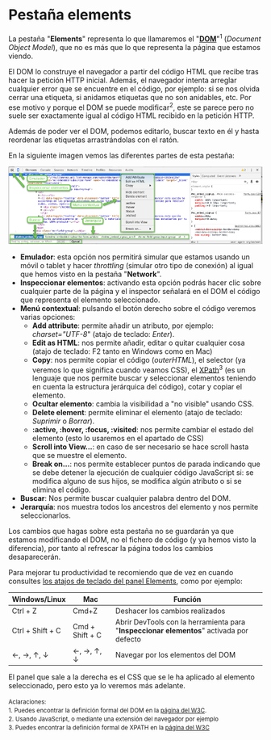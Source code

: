 # Pestaña elements

La pestaña "**Elements**" representa lo que llamaremos el "**[DOM](https://es.wikipedia.org/wiki/Document_Object_Model)**"<sup>1</sup> (*Document Object Model*), que no es más que lo que representa la página que estamos viendo.

El DOM lo construye el navegador a partir del código HTML que recibe tras hacer la petición HTTP inicial. Además, el navegador intenta arreglar cualquier error que se encuentre en el código, por ejemplo: si se nos olvida cerrar una etiqueta, si anidamos etiquetas que no son anidables, etc. Por ese motivo y porque el DOM se puede modificar<sup>2</sup>, este se parece pero no suele ser exactamente igual al código HTML recibido en la petición HTTP.

Además de poder ver el DOM, podemos editarlo, buscar texto en él y hasta reordenar las etiquetas arrastrándolas con el ratón.

En la siguiente imagen vemos las diferentes partes de esta pestaña:

[![](../images/pestana_elements_2.png)](../images/pestana_elements_2.png)

* **Emulador**: esta opción nos permitirá simular que estamos usando un móvil o tablet y hacer *throttling* (simular otro tipo de conexión) al igual que hemos visto en la pestaña "**Network**".
* **Inspeccionar elementos**: activando esta opción podrás hacer clic sobre cualquier parte de la página y el inspector señalará en el DOM el código que representa el elemento seleccionado.
* **Menú contextual**: pulsando el botón derecho sobre el código veremos varias opciones:
    * **Add attribute**: permite añadir un atributo, por ejemplo: *charset="UTF-8*" (atajo de teclado: *Enter*).
    * **Edit as HTML**: nos permite añadir, editar o quitar cualquier cosa (atajo de teclado: F2 tanto en Windows como en Mac)
    * **Copy**: nos permite copiar el código (*outerHTML*), el selector (ya veremos lo que significa cuando veamos CSS), el [XPath](https://es.wikipedia.org/wiki/XPath)<sup>3</sup> (es un lenguaje que nos permite buscar y seleccionar elementos teniendo en cuenta la estructura jerárquica del código), cotar y copiar el elemento.
    * **Ocultar elemento**: cambia la visibilidad a "no visible" usando CSS.
    * **Delete element**: permite eliminar el elemento (atajo de teclado: *Suprimir* o *Borrar*).
    * **:active, :hover, :focus, :visited**: nos permite cambiar el estado del elemento (esto lo usaremos en el apartado de CSS)
    * **Scroll into View...**: en caso de ser necesario se hace scroll hasta que se muestre el elemento.
    * **Break on...**: nos permite establecer puntos de parada indicando que se debe detener la ejecución de cualquier código JavaScript si: se modifica alguno de sus hijos, se modifica algún atributo o si se elimina el código.
* **Buscar**: Nos permite buscar cualquier palabra dentro del DOM.
* **Jerarquía**: nos muestra todos los ancestros del elemento y nos permite seleccionarlos.

Los cambios que hagas sobre esta pestaña no se guardarán ya que estamos modificando el DOM, no el fichero de código (y ya hemos visto la diferencia), por tanto al refrescar la página todos los cambios desaparecerán.

Para mejorar tu productividad te recomiendo que de vez en cuando consultes [los atajos de teclado del panel Elements](https://developers.google.com/web/tools/chrome-devtools/iterate/inspect-styles/shortcuts#elements-1), como por ejemplo:

Windows/Linux   | Mac           | Función
----------------|---------------|---
Ctrl + Z        | Cmd+Z         | Deshacer los cambios realizados
Ctrl + Shift + C| Cmd + Shift  + C | Abrir DevTools con la herramienta para "**Inspeccionar elementos**" activada por defecto
&larr;, &rarr;, &uarr;, &darr; | &larr;, &rarr;, &uarr;, &darr; | Navegar por los elementos del DOM

El panel que sale a la derecha es el CSS que se le ha aplicado al elemento seleccionado, pero esto ya lo veremos más adelante.

<small>Aclaraciones:</small><br>
<small>1. Puedes encontrar la definición formal del DOM en la [página del W3C](https://www.w3.org/DOM/).</small><br>
<small>2. Usando JavaScript, o mediante una extensión del navegador por ejemplo</small><br>
<small>3. Puedes encontrar la definición formal de XPATH en la [página del W3C](https://www.w3.org/TR/xpath/)
</small><br>